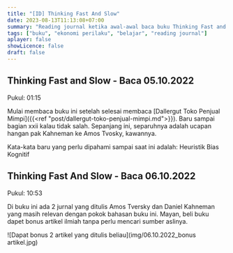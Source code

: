 ```yaml
---
title: "[ID] Thinking Fast And Slow"
date: 2023-08-13T11:13:08+07:00
summary: "Reading journal ketika awal-awal baca buku Thinking Fast and Slow." 
tags: ["buku", "ekonomi perilaku", "belajar", "reading journal"]
aplayer: false
showLicence: false
draft: false
---
```


## Thinking Fast and Slow - Baca 05.10.2022

Pukul: 01:15

Mulai membaca buku ini setelah selesai membaca [Dallergut Toko Penjual Mimpi]({{<ref "post/dallergut-toko-penjual-mimpi.md">}}).
Baru sampai bagian xxii kalau tidak salah. Sepanjang ini, separuhnya adalah ucapan hangan pak Kahneman ke Amos Tvosky, kawannya.

Kata-kata baru yang perlu dipahami sampai saat ini adalah:
Heuristik
Bias
Kognitif

## Thinking Fast And Slow - Baca 06.10.2022

Pukul: 10:53

Di buku ini ada 2 jurnal yang ditulis Amos Tversky dan Daniel Kahneman yang masih relevan dengan pokok bahasan buku ini. Mayan, beli buku dapet bonus artikel ilmiah tanpa perlu mencari sumber aslinya.

![Dapat bonus 2 artikel yang ditulis beliau](img/06.10.2022_bonus artikel.jpg)

